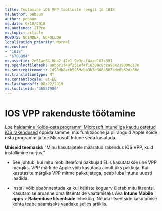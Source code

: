```yaml
---
title: Töötamine iOS VPP taotluste reegli Id 1018
ms.author: pebaum
author: pebaum
ms.date: 9/10/2018
ms.audience: ITPro
ms.topic: article
ROBOTS: NOINDEX, NOFOLLOW
localization_priority: Normal
ms.custom:
- "1018"
- "6700004"
ms.assetid: 2e51ae64-8ba2-42e1-9e3e-f4aad102c391
ms.openlocfilehash: a0bbc1f49f251ef4f16300c8cca98e219008d17e
ms.sourcegitcommit: 1d98db8acb9959aba3b5e308a567ade6b62da56c
ms.translationtype: MT
ms.contentlocale: et-EE
ms.lasthandoff: 08/22/2019
ms.locfileid: "36557986"
---
```

# <a name="working-with-ios-vpp-applications"></a>IOS VPP rakenduste töötamine

Loe [haldamine Köide-osta programmi Microsoft Intune'iga kaudu ostetud iOS rakendused](https://docs.microsoft.com/intune/vpp-apps-ios) õppida samme, mis funktsioone ja piiranguid Apple Köide osta programm ja toe Microsoft Intune seda kasutada.
  
 **Ühiseid teemasid:** "Minu kasutajatele määratud rakendus iOS VPP, kuid installimine nurjus."
  
- See juhtub, kui mitu mobiiltelefoni pakkujad ELis kasutatakse ühe VPP märgiks. VPP märkide Apple võib kasutada ainult üks pakkuja. Kui kasutasite märgiks VPP mitme pakkujatega, peab luba Intune uuesti laadida.

- Install võib ebaõnnestuda ka kui käitiste koguarv ületab mitu litsentsi. Kasutamise aruanne oma litsentside vaatamiseks Ava **Intune Mobile apps** \> **Rakenduse litsentside** lehekülg. Nõuda litsentside kasutamise kohta teabe saamiseks vaadake [selles artiklis.](https://docs.microsoft.com/intune/vpp-apps-ios#revoking-app-licenses-and-deleting-tokens)
